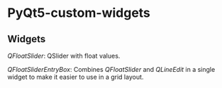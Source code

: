 # PyQt5-custom-widgets

## Widgets

*QFloatSlider*: QSlider with float values.  

*QFloatSliderEntryBox*: Combines *QFloatSlider* and *QLineEdit* in a single widget to make it easier to use in a grid layout.  

